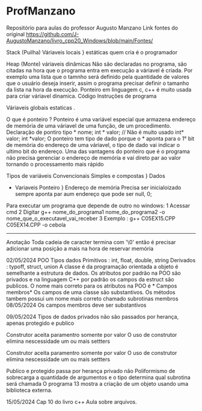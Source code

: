 # ProfManzano
Repositório para aulas do professor Augusto Manzano
Link fontes do original
https://github.com/J-AugustoManzano/livro_cpp20_Windows/blob/main/Fontes/

Stack (Puilha)
Váriaveis locais } estáticas
quem cria é o programador

Heap (Monte)
váriaveis dinâmicas
Não são declaradas no programa, são citadas na hora que o programa entra em execução a váriavel é criada. Por exemplo uma lista que o tamnho será definido pela quantidade de valores que o usuário deseja inserir, assim o programa precisar definir o tamanho da lista na hora da execução. Ponteiro em linguagem c, c++ é muito usada para criar váriavel dinamica.
Código
Instruções de programa 

Váriaveis globais estaticas .

O que é ponteiro ? 
Ponteiro é uma variável especial que armazena endereço de memória de uma váriavel de uma função, de um procedimento.
Declaração de pontiro
tipo * nome;
int * valor; // Não é muito usado
int* valor;
int *valor;
O ponteiro tem tipo de dado porque o * aponta para o 1° bit de memória do endereço de uma váriavel, o tipo de dado vai indicar o ultimo bit do endereço.
Uma das vantagens do ponteiro que é o programa não precisa gerenciar o endereço de memória e vai direto par ao valor tornando o processamento mais rápido

Tipos de variáveis
Convencionais
Simples e compostas } Dados
* Variaveis Ponteiro } Endereço de memória
  Precisa ser inicialoizado sempre aponta par aum endereço que pode ser null, 0;


Para executar um programa que depende de outro no windows:
1 Acessar cmd 
2 Digitar g++ nome_do_programa1 nome_do_programa2 -o nome_que_o_executavel_vai_receber
3 Exemplo : g++ C05EX15.CPP C05EX14.CPP -o cebola

*************************
Anotação 
Toda cadeia de caracter termina com 
'\0' então é precisar adicionar uma posição a mais na hora de reservar memória

02/05/2024
POO
Tipos dados
  Primitivos : int, float, double, string
  Derivados : typoff, struct, union
A classe é da programação orientada a objeto é semelhante a estrutura de dados. Os atributos por padrão na POO são privados e na linguagem C++ por padrão os campos da estruct são publicos.
O nome mais correto para os atributos na POO é * Campos membros*
Os campos de uma classe são substantivos.
Os métodos tambem possui um nome mais correto chamado subrotinas membros
08/05/2024
Os campos membros deve ser substantivos

09/05/2024
Tipos de dados privados não são passados por herança, apenas protegido e publico

Construtor aceita paramentro somente por valor
O uso de construtor elimina nescessidade um ou mais settters



Construtor aceita paramentro somente por valor
O uso de construtor elimina nescessidade um ou mais settters

Publico e protegido passa por herança privado não
Poliformismo de sobrecarga a quantidade de argumentos e o tipo determina qual subrotina será chamada
O programa 13 mostra a criação de um objeto usando uma biblioteca externa.

15/05/2024
Cap 10 do livro c++ 
Aula sobre arquivos. 
